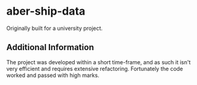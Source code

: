 # aber-ship-data

Originally built for a university project.

## Additional Information

The project was developed within a short time-frame, and as such it isn't very efficient and requires extensive refactoring. Fortunately the code worked and passed with high marks.
